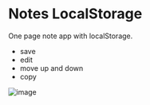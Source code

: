 # Notes LocalStorage

One page note app with localStorage.
- save
- edit
- move up and down
- copy

![image](https://user-images.githubusercontent.com/42044258/225203609-904d878b-24ee-4fad-92cb-3600fc7ef5c1.png)
